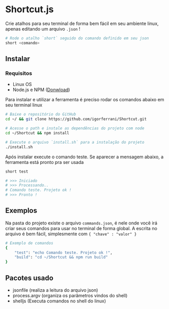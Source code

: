 # Shortcut.js

Crie atalhos para seu terminal de forma bem fácil em seu ambiente linux, apenas editando um arquivo `.json` !

``` bash
# Rode o atalho `short` seguido do comando definido em seu json
short <comando>
```

## Instalar

### Requisitos
- Linux OS
- Node.js e NPM ([Donwload](https://nodejs.org/en/download/))

Para instalar e utilizar a ferramenta é preciso rodar os comandos abaixo em seu terminal linux

``` bash
# Baixe o repositório do GitHub
cd ~/ && git clone https://github.com/igorferrani/Shortcut.git

# Acesse o path e instale as dependências do projeto com node
cd ~/Shortcut && npm install

# Execute o arquivo `install.sh` para a instalação do projeto
./install.sh

```

Após instalar execute o comando teste. Se aparecer a mensagem abaixo, a ferramenta está pronto pra ser usada

``` bash
short test

# >>> Iniciado
# >>> Processando..
# Comando teste. Projeto ok !
# >>> Pronto !
```

## Exemplos

Na pasta do projeto existe o arquivo `commands.json`, é nele onde você irá criar seus comandos para usar no terminal de forma global. A escrita no arquivo é bem fácil, simplesmente com `{ "chave" : "valor" }`

``` bash
# Exemplo de comandos
{
    "test": "echo Comando teste. Projeto ok !",
    "build": "cd ~/Shortcut && npm run build"
}
```


## Pacotes usado

- jsonfile (realiza a leitura do arquivo json)
- process.argv (organiza os parâmetros vindos do shell)
- shelljs (Executa comandos no shell do linux)